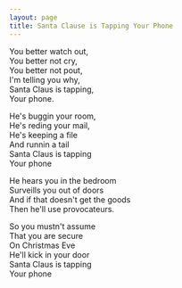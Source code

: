 ```yaml
---
layout: page
title: Santa Clause is Tapping Your Phone
---
```


You better watch out,<br>
You better not cry,<br>
You better not pout,<br>
I'm telling you why,<br>
Santa Claus is tapping,<br>
Your phone.</p>

He's buggin your room,<br>
He's reding your mail,<br>
He's keeping a file<br>
And runnin a tail<br>
Santa Claus is tapping<br>
Your phone</p>

 He hears you in the bedroom<br>
Surveills you out of doors<br>
And if that doesn't get the goods<br>
Then he'll use provocateurs.</p>

 So you mustn't assume<br>
That you are secure<br>
On Christmas Eve<br>
He'll kick in your door<br>
Santa Claus is tapping<br>
Your phone</p>
